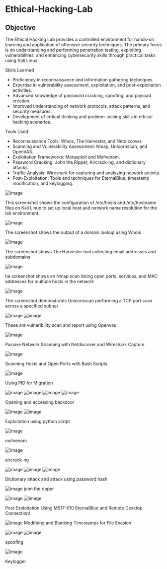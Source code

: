 # Ethical-Hacking-Lab

## Objective
The Ethical Hacking Lab provides a controlled environment for hands-on learning and application of offensive security techniques. The primary focus is on understanding and performing penetration testing, exploiting vulnerabilities, and enhancing cybersecurity skills through practical tasks using Kali Linux.

Skills Learned
- Proficiency in reconnaissance and information gathering techniques.
- Expertise in vulnerability assessment, exploitation, and post-exploitation activities.
- Advanced knowledge of password cracking, spoofing, and payload creation.
- Improved understanding of network protocols, attack patterns, and security measures.
- Development of critical thinking and problem-solving skills in ethical hacking scenarios.
  
Tools Used
- Reconnaissance Tools: Whois, The Harvester, and Netdiscover.
- Scanning and Vulnerability Assessment: Nmap, Unicornscan, and OpenVAS.
- Exploitation Frameworks: Metasploit and Msfvenom.
- Password Cracking: John the Ripper, Aircrack-ng, and dictionary attacks.
- Traffic Analysis: Wireshark for capturing and analyzing network activity.
- Post-Exploitation: Tools and techniques for EternalBlue, timestamp modification, and keylogging.

![image](https://github.com/user-attachments/assets/ae373729-0074-46ee-9aed-59a0e6a765ea)

This screenshot shows the configuration of /etc/hosts and /etc/hostname files on Kali Linux to set up local host and network name resolution for the lab environment.

![image](https://github.com/user-attachments/assets/13777cca-fab1-491c-bb2c-3cab502b7052)

The screenshot shows the output of a domain lookup using Whois

![image](https://github.com/user-attachments/assets/667e533f-0719-4369-9a5c-c8f198d75f86)

The screenshot shows The Harvester tool collecting email addresses and subdomains

![image](https://github.com/user-attachments/assets/504bdb51-aad4-4e86-9f2c-59de03327ae9)

he screenshot shows an Nmap scan listing open ports, services, and MAC addresses for multiple hosts in the network

![image](https://github.com/user-attachments/assets/27783cd7-75ae-427b-800e-c3d4dc7ebf7a)

The screenshot demonstrates Unicornscan performing a TCP port scan across a specified subnet

![image](https://github.com/user-attachments/assets/c72451d3-4c60-4fe8-9947-aa224c70f80e)
![image](https://github.com/user-attachments/assets/69396124-b84e-4701-a820-1d05115827b3)

These are vulneribility scan and report using Openvas

![image](https://github.com/user-attachments/assets/1ef7e3d1-0fd1-4bd9-866e-befa87857090)

Passive Network Scanning with Netdiscover and Wireshark Capture

![image](https://github.com/user-attachments/assets/a73d4fa3-ec51-4ec2-b8fd-5679ea20f8c7)

Scanning Hosts and Open Ports with Bash Scripts

![image](https://github.com/user-attachments/assets/7789e8e2-9e59-438d-bb3d-081a052e458a)

Using PID for Migration

![image](https://github.com/user-attachments/assets/2f8bc2b1-9b7e-4dec-9025-081a58e75768)
![image](https://github.com/user-attachments/assets/d99c26a3-858f-44f0-8820-a03acd951d19)
![image](https://github.com/user-attachments/assets/f00df4cc-ab78-42e5-819f-bbe9c202f7dc)
![image](https://github.com/user-attachments/assets/0c278eb9-e734-43f2-ac94-ecfa6c5d24ee)

Opening and accessing backdoor

![image](https://github.com/user-attachments/assets/76f91a72-38f4-4cf6-b495-178a2ad880b3)
![image](https://github.com/user-attachments/assets/856cbee4-f2dd-4900-a6f9-ca39c57fec74)

Exploitation using python script

![image](https://github.com/user-attachments/assets/39b08969-a2bb-4e52-b2fa-aca7f76c76d0)

msfvenom

![image](https://github.com/user-attachments/assets/adf63b34-a02c-4db0-9123-5a633d31608b)

aircrack-ng

![image](https://github.com/user-attachments/assets/e76e8c6a-bed2-4c1c-ad29-cffa103877c8)
![image](https://github.com/user-attachments/assets/3398c22f-9b2b-447f-924e-84d2da969bf5)
![image](https://github.com/user-attachments/assets/f9c94474-8230-4ec4-b77f-1be2dda03287)

Dictionary attack and attack using password hash

![image](https://github.com/user-attachments/assets/4eec4d0f-8ea7-4b22-acc8-d7cec485e489)
john the ripper

![image](https://github.com/user-attachments/assets/baac8a5f-d821-4874-99b9-0b911b9bdb9e)
![image](https://github.com/user-attachments/assets/5d4fa4b1-acf8-4a43-8a44-6dfbefcdf41b)

Post Exploitation Using MS17-010 EternalBlue and Remote Desktop Connection!


![image](https://github.com/user-attachments/assets/18ab405b-1d56-4445-8264-243c6cfb5df7)
Modifying and Blanking Timestamps for File Evasion

![image](https://github.com/user-attachments/assets/062da61e-c6ac-4191-bd8a-3c0996b1439e)
![image](https://github.com/user-attachments/assets/564fa607-ad9e-455a-927d-e77d6c0a75ca)

 spoofing

![image](https://github.com/user-attachments/assets/839b7408-cfa8-44ae-807c-b8578bb84f67)

Keylogger








